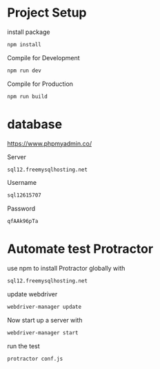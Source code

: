 # Project Setup

install package

```sh
npm install
```

Compile for Development

```sh
npm run dev
```

Compile for Production

```sh
npm run build
```

# database

https://www.phpmyadmin.co/

Server

```sh
sql12.freemysqlhosting.net
```

Username

```sh
sql12615707
```

Password

```sh
qfAAk96pTa
```

# Automate test Protractor

use npm to install Protractor globally with

```sh
sql12.freemysqlhosting.net
```

update webdriver

```sh
webdriver-manager update
```

Now start up a server with

```sh
webdriver-manager start
```

run the test

```sh
protractor conf.js
```
